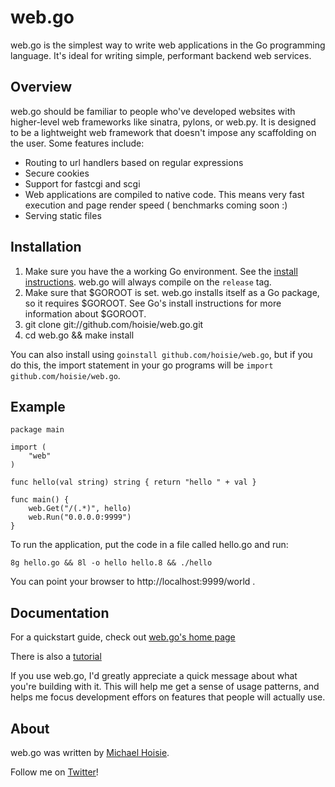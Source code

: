 # web.go

web.go is the simplest way to write web applications in the Go programming language. It's ideal for writing simple, performant backend web services. 

## Overview

web.go should be familiar to people who've developed websites with higher-level web frameworks like sinatra, pylons, or web.py. It is designed to be a lightweight web framework that doesn't impose any scaffolding on the user. Some features include:

* Routing to url handlers based on regular expressions
* Secure cookies
* Support for fastcgi and scgi
* Web applications are compiled to native code. This means very fast execution and page render speed ( benchmarks coming soon :)
* Serving static files

## Installation

1. Make sure you have the a working Go environment. See the [install instructions](http://golang.org/doc/install.html). web.go will always compile on the `release` tag.
2. Make sure that $GOROOT is set. web.go installs itself as a Go package, so it requires $GOROOT. See Go's install instructions for more information about $GOROOT. 
2. git clone git://github.com/hoisie/web.go.git
3. cd web.go && make install

You can also install using `goinstall github.com/hoisie/web.go`, but if you do this, the import statement in your go programs will be `import github.com/hoisie/web.go`.  

## Example
    
    package main
    
    import (
        "web"
    )
    
    func hello(val string) string { return "hello " + val } 
    
    func main() {
        web.Get("/(.*)", hello)
        web.Run("0.0.0.0:9999")
    }


To run the application, put the code in a file called hello.go and run:

    8g hello.go && 8l -o hello hello.8 && ./hello

You can point your browser to http://localhost:9999/world . 

## Documentation

For a quickstart guide, check out [web.go's home page](http://www.getwebgo.com)

There is also a [tutorial](http://www.getwebgo.com/tutorial)

If you use web.go, I'd greatly appreciate a quick message about what you're building with it. This will help me get a sense of usage patterns, and helps me focus development effors on features that people will actually use. 

## About

web.go was written by [Michael Hoisie](http://hoisie.com). 

Follow me on [Twitter](http://www.twitter.com/hoisie)!

